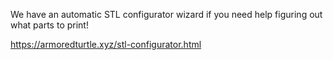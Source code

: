 We have an automatic STL configurator wizard if you need help figuring out what parts to print!

https://armoredturtle.xyz/stl-configurator.html
